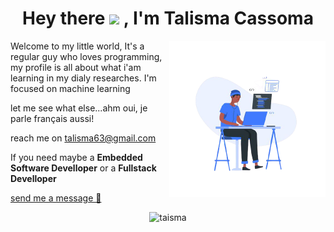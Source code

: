 <!--
**talisma-cassoma/talisma-cassoma** is a ✨ _special_ ✨ repository because its `README.md` (this file) appears on your GitHub profile.-->
<h1 align="center">Hey there <img src="https://media.giphy.com/media/hvRJCLFzcasrR4ia7z/giphy.gif" width="30px"> , I'm Talisma Cassoma</h1>
<img src="images/me.png" align="right" width="250">
<p align="left">
 Welcome to my little world, It's a regular guy who loves programming, my profile is all about what i'am learning in my dialy researches. I'm focused on machine learning</p>

let me see what else...ahm oui, je parle français aussi! 


reach me on talisma63@gmail.com
<p> If you need maybe a <strong>Embedded Software Develloper</strong> or a <strong>Fullstack Develloper</strong><br> </p><a href='https://www.linkedin.com/in/talisma-manuel-88ba571b2/' target='_blank'>send me a message 💬</a>

</p>
<p align="center"> <img src="https://komarev.com/ghpvc/?username=talisma-cassoma" alt="taisma" /> </p>

